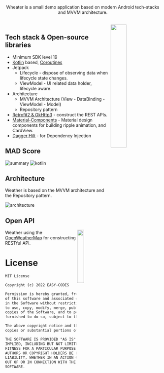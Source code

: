 <p align="center">  
Wheater is a small demo application based on modern Android tech-stacks and MVVM architecture.
</p>
</br>

<img src="https://user-images.githubusercontent.com/26925002/149641950-0d9a5cdb-e2f5-4ea3-bf8b-73e6c3b1a3a8.PNG" align="right" width="32%"/>

## Tech stack & Open-source libraries
- Minimum SDK level 19
- [Kotlin](https://kotlinlang.org/) based, [Coroutines](https://github.com/Kotlin/kotlinx.coroutines)
- Jetpack
  - Lifecycle - dispose of observing data when lifecycle state changes.
  - ViewModel - UI related data holder, lifecycle aware.
- Architecture
  - MVVM Architecture (View - DataBinding - ViewModel - Model)
  - Repository pattern
- [Retrofit2 & OkHttp3](https://github.com/square/retrofit) - construct the REST APIs.
- [Material-Components](https://github.com/material-components/material-components-android) - Material design components for building ripple animation, and CardView.
- [Dagger Hilt](https://dagger.dev/hilt/) - for Dependency Injection

## MAD Score
![summary](https://user-images.githubusercontent.com/24237865/102366914-84f6b000-3ffc-11eb-8d49-b20694239782.png)
![kotlin](https://user-images.githubusercontent.com/24237865/102366932-8a53fa80-3ffc-11eb-8131-fd6745a6f079.png)

## Architecture
Weather is based on the MVVM architecture and the Repository pattern.

![architecture](https://user-images.githubusercontent.com/24237865/77502018-f7d36000-6e9c-11ea-92b0-1097240c8689.png)

## Open API

<img src="https://openweathermap.org/themes/openweathermap/assets/img/logo_white_cropped.png" align="right" width="21%"/>

Weather using the [OpenWeatherMap](https://openweathermap.org/) for constructing RESTful API.<br>

# License
```xml
MIT License

Copyright (c) 2022 EASY-CODES

Permission is hereby granted, free of charge, to any person obtaining a copy
of this software and associated documentation files (the "Software"), to deal
in the Software without restriction, including without limitation the rights
to use, copy, modify, merge, publish, distribute, sublicense, and/or sell
copies of the Software, and to permit persons to whom the Software is
furnished to do so, subject to the following conditions:

The above copyright notice and this permission notice shall be included in all
copies or substantial portions of the Software.

THE SOFTWARE IS PROVIDED "AS IS", WITHOUT WARRANTY OF ANY KIND, EXPRESS OR
IMPLIED, INCLUDING BUT NOT LIMITED TO THE WARRANTIES OF MERCHANTABILITY,
FITNESS FOR A PARTICULAR PURPOSE AND NONINFRINGEMENT. IN NO EVENT SHALL THE
AUTHORS OR COPYRIGHT HOLDERS BE LIABLE FOR ANY CLAIM, DAMAGES OR OTHER
LIABILITY, WHETHER IN AN ACTION OF CONTRACT, TORT OR OTHERWISE, ARISING FROM,
OUT OF OR IN CONNECTION WITH THE SOFTWARE OR THE USE OR OTHER DEALINGS IN THE
SOFTWARE.
```
